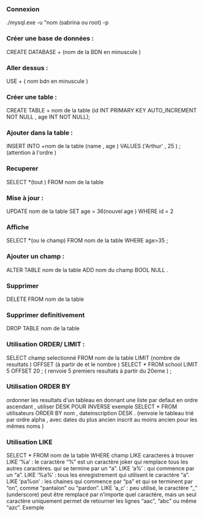### Connexion 
./mysql.exe -u "nom (sabrina ou root) -p 
### Créer une base de données : 
 CREATE DATABASE + (nom de la BDN en minuscule ) 
 ### Aller dessus : 
 USE + ( nom bdn en minuscule ) 
 ### Créer une table : 
 CREATE TABLE + nom de la table (id INT PRIMARY KEY AUTO_INCREMENT NOT NULL , age  INT NOT NULL);
 ### Ajouter dans la table : 
 INSERT INTO +nom de la table (name , age ) VALUES ('Arthur' , 25 ) ; (attention à l'ordre ) 
 ### Recuperer 
 SELECT *(tout ) FROM  nom de la table 
 ### Mise à jour : 
 UPDATE nom de la table SET age = 36(nouvel age ) WHERE id = 2 
 ### Affiche 
 SELECT *(ou le champ)  FROM nom de la table WHERE age>35 ; 
 ### Ajouter un champ : 
 ALTER TABLE nom de la table ADD nom du champ BOOL NULL . 
 ### Supprimer 
 DELETE FROM nom de la table 
 ### Supprimer definitivement 
 DROP TABLE nom de la table 
 ### Utilisation ORDER/ LIMIT :
 SELECT champ selectionné FROM nom de la table LIMIT (nombre de resultats ) OFFSET (à partir de et le nombre ) 
SELECT * FROM school LIMIT 5 OFFSET 20 ; ( renvoie 5 premiers resultats à partir du 20eme ) ; 

### Utilisation ORDER BY 
ordonner les resultats d'un tableau en donnant une liste 
par defaut en ordre ascendant , utiliser DESK POUR INVERSE 
exemple 
SELECT * FROM utilisateurs ORDER BY nom , dateinscription DESK . (renvoie le tableau trié par ordre alpha , avec dates du plus ancien inscrit au moins ancien pour les mêmes noms ) 
### Utilisation LIKE 
SELECT *
FROM nom de la table 
WHERE champ LIKE caracteres à trouver 
LIKE ‘%a’ : le caractère “%” est un caractère joker qui remplace tous les autres caractères.  qui se termine par un “a”.
LIKE ‘a%’ :  qui commence par un “a”.
LIKE ‘%a%’ : tous les enregistrement qui utilisent le caractère “a”.
LIKE ‘pa%on’ : les chaines qui commence par “pa” et qui se terminent par “on”, comme “pantalon” ou “pardon”.
LIKE ‘a_c’ : peu utilisé, le caractère “_” (underscore) peut être remplacé par n’importe quel caractère, mais un seul caractère uniquement 
permet de retourner les lignes “aac”, “abc” ou même “azc”.
Exemple

